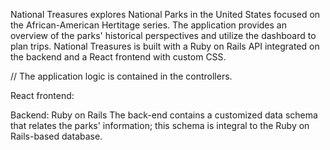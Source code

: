 National Treasures explores National Parks in the United States focused on the African-American Hertitage series. The application provides an overview of the parks' historical perspectives and utilize the dashboard to plan trips. National Treasures is built with a Ruby on Rails API integrated on the backend and a React frontend with custom CSS.

// The application logic is contained in the controllers.

React frontend:

Backend: Ruby on Rails
The back-end contains a customized data schema that relates the parks' information; this schema is integral to the Ruby on Rails-based database.